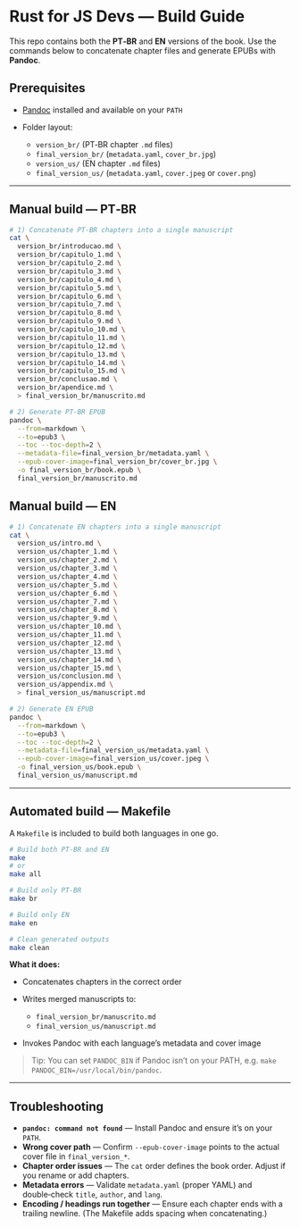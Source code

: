 # Rust for JS Devs — Build Guide

This repo contains both the **PT‑BR** and **EN** versions of the book.
Use the commands below to concatenate chapter files and generate EPUBs with **Pandoc**.

## Prerequisites

* [Pandoc](https://pandoc.org/) installed and available on your `PATH`
* Folder layout:

  * `version_br/` (PT‑BR chapter `.md` files)
  * `final_version_br/` (`metadata.yaml`, `cover_br.jpg`)
  * `version_us/` (EN chapter `.md` files)
  * `final_version_us/` (`metadata.yaml`, `cover.jpeg` or `cover.png`)

---

## Manual build — PT‑BR

```bash
# 1) Concatenate PT‑BR chapters into a single manuscript
cat \
  version_br/introducao.md \
  version_br/capitulo_1.md \
  version_br/capitulo_2.md \
  version_br/capitulo_3.md \
  version_br/capitulo_4.md \
  version_br/capitulo_5.md \
  version_br/capitulo_6.md \
  version_br/capitulo_7.md \
  version_br/capitulo_8.md \
  version_br/capitulo_9.md \
  version_br/capitulo_10.md \
  version_br/capitulo_11.md \
  version_br/capitulo_12.md \
  version_br/capitulo_13.md \
  version_br/capitulo_14.md \
  version_br/capitulo_15.md \
  version_br/conclusao.md \
  version_br/apendice.md \
  > final_version_br/manuscrito.md

# 2) Generate PT‑BR EPUB
pandoc \
  --from=markdown \
  --to=epub3 \
  --toc --toc-depth=2 \
  --metadata-file=final_version_br/metadata.yaml \
  --epub-cover-image=final_version_br/cover_br.jpg \
  -o final_version_br/book.epub \
  final_version_br/manuscrito.md
```

## Manual build — EN

```bash
# 1) Concatenate EN chapters into a single manuscript
cat \
  version_us/intro.md \
  version_us/chapter_1.md \
  version_us/chapter_2.md \
  version_us/chapter_3.md \
  version_us/chapter_4.md \
  version_us/chapter_5.md \
  version_us/chapter_6.md \
  version_us/chapter_7.md \
  version_us/chapter_8.md \
  version_us/chapter_9.md \
  version_us/chapter_10.md \
  version_us/chapter_11.md \
  version_us/chapter_12.md \
  version_us/chapter_13.md \
  version_us/chapter_14.md \
  version_us/chapter_15.md \
  version_us/conclusion.md \
  version_us/appendix.md \
  > final_version_us/manuscript.md

# 2) Generate EN EPUB
pandoc \
  --from=markdown \
  --to=epub3 \
  --toc --toc-depth=2 \
  --metadata-file=final_version_us/metadata.yaml \
  --epub-cover-image=final_version_us/cover.jpeg \
  -o final_version_us/book.epub \
  final_version_us/manuscript.md
```

---

## Automated build — Makefile

A `Makefile` is included to build both languages in one go.

```bash
# Build both PT‑BR and EN
make
# or
make all

# Build only PT‑BR
make br

# Build only EN
make en

# Clean generated outputs
make clean
```

**What it does:**

* Concatenates chapters in the correct order
* Writes merged manuscripts to:

  * `final_version_br/manuscrito.md`
  * `final_version_us/manuscript.md`
* Invokes Pandoc with each language’s metadata and cover image

> Tip: You can set `PANDOC_BIN` if Pandoc isn’t on your PATH, e.g. `make PANDOC_BIN=/usr/local/bin/pandoc`.

---

## Troubleshooting

* **`pandoc: command not found`** — Install Pandoc and ensure it’s on your `PATH`.
* **Wrong cover path** — Confirm `--epub-cover-image` points to the actual cover file in `final_version_*`.
* **Chapter order issues** — The `cat` order defines the book order. Adjust if you rename or add chapters.
* **Metadata errors** — Validate `metadata.yaml` (proper YAML) and double‑check `title`, `author`, and `lang`.
* **Encoding / headings run together** — Ensure each chapter ends with a trailing newline. (The Makefile adds spacing when concatenating.)
